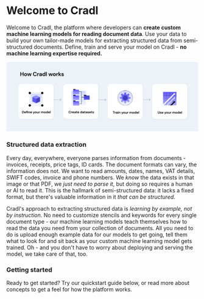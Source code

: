 # Welcome to Cradl

Welcome to Cradl, the platform where developers can **create custom machine learning models for reading document data**. Use your data to build your own tailor-made models for extracting structured data from semi-structured documents. Define, train and serve your model on Cradl - **no machine learning expertise required.**

![](.gitbook/assets/image-2-.png)

### Structured data extraction

Every day, everywhere, everyone parses information from documents - invoices, receipts, price tags, ID cards. The document formats can vary, the information does not. We want to read amounts, dates, names, VAT details, SWIFT codes, invoice and phone numbers. We _know_ the data exists in that image or that PDF, we _just need to parse it_, but doing so requires a human or AI to read it. This is the hallmark of semi-structured data: it lacks a fixed format, but there's valuable information in it _that can be structured_.

Cradl's approach to extracting structured data is _learning by example, not by instruction_. No need to customize stencils and keywords for every single document type - our machine learning models teach themselves how to read the data you need from your collection of documents. All you need to do is upload enough example data for our models to get going, tell them what to look for and sit back as your custom machine learning model gets trained. Oh - and you don't have to worry about deploying and serving the model, we take care of that, too.

### Getting started

Ready to get started? Try our quickstart guide below, or read more about concepts to get a feel for how the platform works.





